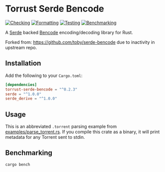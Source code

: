 # Torrust Serde Bencode

[![Checking](https://github.com/torrust/torrust-serde-bencode/actions/workflows/checking.yml/badge.svg)](https://github.com/torrust/torrust-serde-bencode/actions/workflows/checking.yml) [![Formatting](https://github.com/torrust/torrust-serde-bencode/actions/workflows/formatting.yml/badge.svg)](https://github.com/torrust/torrust-serde-bencode/actions/workflows/formatting.yml) [![Testing](https://github.com/torrust/torrust-serde-bencode/actions/workflows/testing.yaml/badge.svg)](https://github.com/torrust/torrust-serde-bencode/actions/workflows/testing.yaml) [![Benchmarking](https://github.com/torrust/torrust-serde-bencode/actions/workflows/benchmarking.yml/badge.svg)](https://github.com/torrust/torrust-serde-bencode/actions/workflows/benchmarking.yml)

A [Serde](https://github.com/serde-rs/serde) backed [Bencode](https://en.wikipedia.org/wiki/Bencode)
encoding/decoding library for Rust.

Forked from: <https://github.com/toby/serde-bencode> due to inactivity in upstream repo.

## Installation

Add the following to your `Cargo.toml`:

```toml
[dependencies]
torrust-serde-bencode = "^0.2.3"
serde = "^1.0.0"
serde_derive = "^1.0.0"
```

## Usage

This is an abbreviated `.torrent` parsing example from [examples/parse_torrent.rs](examples/parse_torrent.rs). If you compile this crate as a binary, it will print metadata for any Torrent sent to stdin.

## Benchmarking

```console
cargo bench
```
